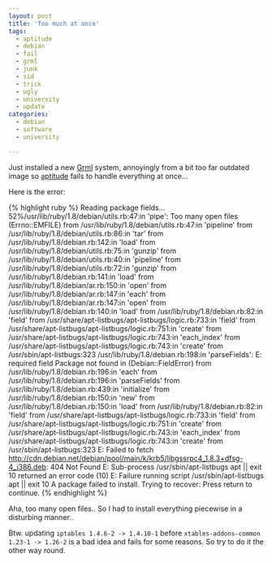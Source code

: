 ```yaml
---
layout: post
title: 'Too much at once'
tags:
  - aptitude
  - debian
  - fail
  - grml
  - junk
  - sid
  - trick
  - ugly
  - university
  - update
categories:
  - debian
  - software
  - university

---
```


Just installed a new <a href="http://grml.org/">Grml</a> system, annoyingly from a bit too far outdated image so <a href="http://packages.debian.org/aptitude">aptitude</a> fails to handle everything at once...


Here is the error:



{% highlight ruby %}
Reading package fields... 52%/usr/lib/ruby/1.8/debian/utils.rb:47:in 'pipe': Too many open files (Errno::EMFILE)
        from /usr/lib/ruby/1.8/debian/utils.rb:47:in 'pipeline'
        from /usr/lib/ruby/1.8/debian/utils.rb:86:in 'tar'
        from /usr/lib/ruby/1.8/debian.rb:142:in 'load'
        from /usr/lib/ruby/1.8/debian/utils.rb:75:in 'gunzip'
        from /usr/lib/ruby/1.8/debian/utils.rb:40:in 'pipeline'
        from /usr/lib/ruby/1.8/debian/utils.rb:72:in 'gunzip'
        from /usr/lib/ruby/1.8/debian.rb:141:in 'load'
        from /usr/lib/ruby/1.8/debian/ar.rb:150:in 'open'
        from /usr/lib/ruby/1.8/debian/ar.rb:147:in 'each'
        from /usr/lib/ruby/1.8/debian/ar.rb:147:in 'open'
        from /usr/lib/ruby/1.8/debian.rb:140:in 'load'
        from /usr/lib/ruby/1.8/debian.rb:82:in 'field'
        from /usr/share/apt-listbugs/apt-listbugs/logic.rb:733:in 'field'
        from /usr/share/apt-listbugs/apt-listbugs/logic.rb:751:in 'create'
        from /usr/share/apt-listbugs/apt-listbugs/logic.rb:743:in 'each_index'
        from /usr/share/apt-listbugs/apt-listbugs/logic.rb:743:in 'create'
        from /usr/sbin/apt-listbugs:323
/usr/lib/ruby/1.8/debian.rb:198:in 'parseFields': E: required field Package not found in  (Debian::FieldError)
        from /usr/lib/ruby/1.8/debian.rb:196:in 'each'
        from /usr/lib/ruby/1.8/debian.rb:196:in 'parseFields'
        from /usr/lib/ruby/1.8/debian.rb:439:in 'initialize'
        from /usr/lib/ruby/1.8/debian.rb:150:in 'new'
        from /usr/lib/ruby/1.8/debian.rb:150:in 'load'
        from /usr/lib/ruby/1.8/debian.rb:82:in 'field'
        from /usr/share/apt-listbugs/apt-listbugs/logic.rb:733:in 'field'
        from /usr/share/apt-listbugs/apt-listbugs/logic.rb:751:in 'create'
        from /usr/share/apt-listbugs/apt-listbugs/logic.rb:743:in 'each_index'
        from /usr/share/apt-listbugs/apt-listbugs/logic.rb:743:in 'create'
        from /usr/sbin/apt-listbugs:323
E: Failed to fetch http://cdn.debian.net/debian/pool/main/k/krb5/libgssrpc4_1.8.3+dfsg-4_i386.deb: 404  Not Found
E: Sub-process /usr/sbin/apt-listbugs apt || exit 10 returned an error code (10)
E: Failure running script /usr/sbin/apt-listbugs apt || exit 10
A package failed to install.  Trying to recover:
Press return to continue.
{% endhighlight %}



Aha, too many open files.. So I had to install everything piecewise in a disturbing manner..

Btw. updating  `iptables 1.4.6-2 -> 1.4.10-1`  before  `xtables-addons-common 1.23-1 -> 1.26-2`  is a bad idea and fails for some reasons. So try to do it the other way round.
